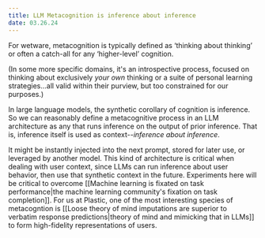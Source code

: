 ```yaml
---
title: LLM Metacognition is inference about inference
date: 03.26.24
---
```


For wetware, metacognition is typically defined as ‘thinking about thinking’ or often a catch-all for any ‘higher-level’ cognition.

(In some more specific domains, it's an introspective process, focused on thinking about exclusively _your own_ thinking or a suite of personal learning strategies...all valid within their purview, but too constrained for our purposes.)

In large language models, the synthetic corollary of cognition is inference. So we can reasonably define a metacognitive process in an LLM architecture as any that runs inference on the output of prior inference. That is, inference itself is used as context--_inference about inference_.

It might be instantly injected into the next prompt, stored for later use, or leveraged by another model. This kind of architecture is critical when dealing with user context, since LLMs can run inference about user behavior, then use that synthetic context in the future. Experiments here will be critical to overcome [[Machine learning is fixated on task performance|the machine learning community's fixation on task completion]]. For us at Plastic, one of the most interesting species of metacogntion is [[Loose theory of mind imputations are superior to verbatim response predictions|theory of mind and mimicking that in LLMs]] to form high-fidelity representations of users.

